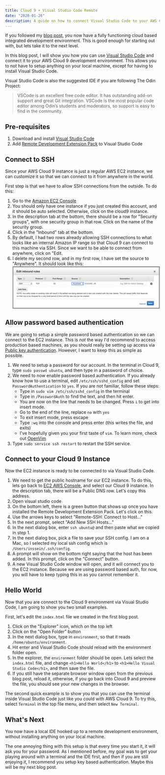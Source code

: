 ```yaml
---
title: Cloud 9 + Visual Studio Code Remote
date: "2020-01-26"
description: A guide on how to connect Visual Studio Code to your AWS Cloud 9 Environment
---
```


If you followed my [blog post](https://inssein.com/cloud-based-ide/), you now have a fully functioning cloud based integrated development environment. This is good enough for starting out with, but lets take it to the next level.

In this blog post, I will show you how you can use [Visual Studio Code](https://code.visualstudio.com/) and connect it to your AWS Cloud 9 development environment. This allows you to not have to setup anything on your local machine, except for having to install Visual Studio Code.

Visual Studio Code is also the suggested IDE if you are following The Odin Project:

> VSCode is an excellent free code editor. It has outstanding add-on support and great Git integration. VSCode is the most popular code editor among Odin’s students and moderators, so support is easy to find in the community.

## Pre-requisites

1. Download and install [Visual Studio Code](https://code.visualstudio.com/)
2. Add [Remote Development Extension Pack](https://marketplace.visualstudio.com/items?itemName=ms-vscode-remote.vscode-remote-extensionpack) to Visual Studio Code

## Connect to SSH

Since your AWS Cloud 9 instance is just a regular AWS EC2 instance, we can customize it so that we can connect to it from anywhere in the world.

First step is that we have to allow SSH connections from the outside. To do this:

1. Go to the [Amazon EC2 Console](https://us-west-2.console.aws.amazon.com/ec2/v2/home?region=us-west-2#Instances:sort=instanceId)
2. You should only have one instance if you just created this account, and it should be auto selected. Otherwise, click on the cloud9 instance.
3. In the description tab at the bottom, there should be a row for "Security groups", with one security group in that row. Click on the name of the security group.
4. Click in the "Inbound" tab at the bottom.
5. By default, I had two rows already allowing SSH connections to what looks like an internal Amazon IP range so that Cloud 9 can connect to this machine via SSH. Since we want to be able to connect from anywhere, click on "Edit.
6. I delete my second row, and in my first row, I have set the source to "Anywhere". It should look like this:
   ![Inbound Rules](./inbound-rules.png)

## Allow password based authentication

We are going to setup a simple password based authentication so we can connect to the EC2 instance. This is _not_ the way I'd recommend to access production based machines, as you should really be setting up access via [Public key authentication](https://en.wikipedia.org/wiki/Public-key_cryptography). However, I want to keep this as simple as possible.

1. We need to setup a password for our account. In the terminal in Cloud 9, type `sudo passwd ubuntu`, and then type in a password of choice.
2. We need to now enable password based authentication. If you already know how to use a terminal, edit `/etc/ssh/sshd_config` and set `PasswordAuthentication` to `yes`. If you are not familiar, follow these steps:
   - Type in `sudo vim /etc/ssh/sshd_config` in the terminal
   - Type in `/PasswordAuth` to find the text, and then hit enter.
   - You are now on the line that needs to be changed. Press `i` to get into insert mode.
   - Go to the end of the line, replace `no` with `yes`
   - To exit insert mode, press escape
   - Type `:wq` into the console and press enter (this writes the file, and exits)
   - I've hopefully given you your first taste of `vim`. To learn more, check out [OpenVim](https://www.openvim.com/)
3. Type `sudo service ssh restart` to restart the SSH service.

## Connect to your Cloud 9 Instance

Now the EC2 instance is ready to be connected to via Visual Studio Code.

1. We need to get the public hostname for our EC2 instance. To do this, lets go back to [EC2 AWS Console](https://us-west-2.console.aws.amazon.com/ec2/v2/home?region=us-west-2#Instances:sort=instanceId), and select our Cloud 9 instance. In the description tab, there will be a Public DNS row. Let's copy this address.
2. Open visual studio code
3. On the bottom left, there is a green button that shows up once you have installed the Remote Development Extension Pack. Let's click on this.
4. Use the arrows keys to select "Remote-SSH: Connect to Host..."
5. In the next prompt, select "Add New SSH Hosts..."
6. In the next dialog box, enter `ssh ubuntu@` and then paste what we copied in step 1.
7. In the next dialog box, pick a file to save your SSH config. I am on a Mac, so I selected my local ssh config which is `/Users/inssein/.ssh/config`.
8. A prompt will show on the bottom right saying that the host has been added. In this prompt, click on the "Connect" button.
9. A new Visual Studio Code window will open, and it will connect you to the EC2 instance. Because we are using password based auth, for now, you will have to keep typing this in as you cannot remember it.

## Hello World

Now that you are connect to the Cloud 9 environment via Visual Studio Code, I am going to show you two small examples.

First, let's edit the `index.html` file we created in the first blog post.

1. Click on the "Explorer" icon, which on the top left
2. Click on the "Open Folder" button
3. In the next dialog box, type in `environment`, so that it reads `/home/ubuntu/environment`.
4. Hit enter and Visual Studio Code should reload with the environment folder open.
5. In the explorer, the `environment` folder should be open. Lets select the `index.html` file, and change `<h1>Hello World</h1>` to `<h1>Hello Visual Studio Code</h1>`, and then save the file.
6. If you still have the separate browser window open from the previous blog post, reload it, otherwise, if you go back into Cloud 9 and preview the file, you should see your new changes in the browser.

The second quick example is to show you that you can use the terminal inside Visual Studio Code just like you could with AWS Cloud 9. To try this, select `Terminal` in the top file menu, and then select `New Terminal`.

## What's Next

You now have a local IDE hooked up to a remote development environment, without installing anything on your local machine.

The one annoying thing with this setup is that every time you start it, it will ask you for your password. As I mentioned before, my goal was to get your playing around with a terminal and the IDE first, and then if you are still enjoying it, I recommend you setup key based authentication. Maybe this will be my next blog post.
